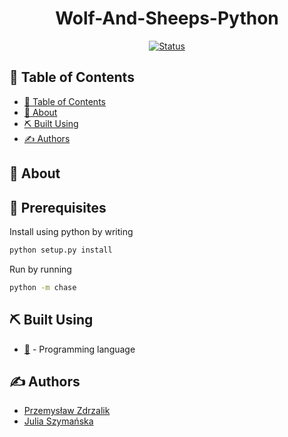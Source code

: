 

<h1 align="center">Wolf-And-Sheeps-Python</h1>
<div align="center">

[![Status](https://img.shields.io/badge/status-finished-success.svg)]()

</div>

## 📝 Table of Contents

- [📝 Table of Contents](#-table-of-contents)
- [🧐 About <a name = "about"></a>](#-about-)
- [⛏️ Built Using <a name = "built_using"></a>](#️-built-using-)
- [✍️ Authors <a name = "authors"></a>](#️-authors-)

## 🧐 About <a name = "about"></a>


## 🔑 Prerequisites <a name = "prerequisites"></a>

Install using python by writing
```cmd
python setup.py install
```
Run by running
```cmd
python -m chase
```

## ⛏️ Built Using <a name = "built_using"></a>

- [🐍](https://www.python.org/) - Programming language

## ✍️ Authors <a name = "authors"></a>

* [Przemysław Zdrzalik](https://github.com/ZdrzalikPrzemyslaw)
* [Julia Szymańska](https://github.com/JuliaSzymanska)

